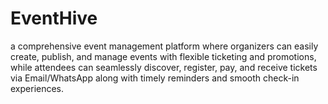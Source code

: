 # EventHive
a comprehensive event management platform where organizers can easily create, publish, and manage events with flexible ticketing and promotions, while attendees can seamlessly discover, register, pay, and receive tickets via Email/WhatsApp along with timely reminders and smooth check-in experiences.
